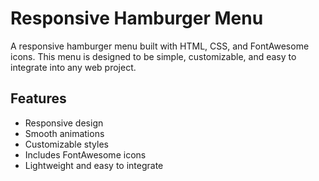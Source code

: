 # Responsive Hamburger Menu

A responsive hamburger menu built with HTML, CSS, and FontAwesome icons. This menu is designed to be simple, customizable, and easy to integrate into any web project.

## Features

- Responsive design
- Smooth animations
- Customizable styles
- Includes FontAwesome icons
- Lightweight and easy to integrate